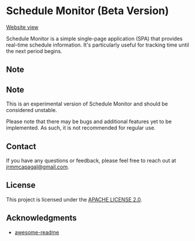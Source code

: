 # Schedule Monitor (Beta Version)
[Website view](https://monitorbeta.netlify.app/)

Schedule Monitor is a simple single-page application (SPA) that provides real-time schedule information. It's particularly useful for tracking time until the next period begins.

## Note

## Note

This is an experimental version of Schedule Monitor and should be considered unstable.

Please note that there may be bugs and additional features yet to be implemented. As such, it is not recommended for regular use.

## Contact

If you have any questions or feedback, please feel free to reach out at jrmmcapagal@gmail.com.

## License

This project is licensed under the [APACHE LICENSE 2.0](LICENSE.md).

## Acknowledgments

* [awesome-readme](https://github.com/matiassingers/awesome-readme)
